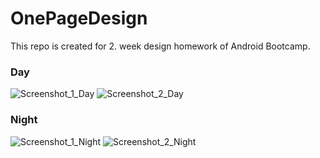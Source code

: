 # OnePageDesign
This repo is created for 2. week design homework of Android Bootcamp.

### Day
![Screenshot_1_Day](https://user-images.githubusercontent.com/75199061/163682770-78163ab0-c9c9-497b-9c24-e092b4ead985.png)
![Screenshot_2_Day](https://user-images.githubusercontent.com/75199061/163682772-f7bcfe5e-e5d6-4e70-b9bb-bc4c704da76f.png)

### Night
![Screenshot_1_Night](https://user-images.githubusercontent.com/75199061/163682757-bc92bd8b-2977-4113-b5fc-c7aad00af0c1.png)
![Screenshot_2_Night](https://user-images.githubusercontent.com/75199061/163682767-a22875c9-a065-458e-988b-e076c0ab5ec8.png)
